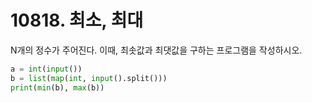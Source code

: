 # 10818. 최소, 최대 

N개의 정수가 주어진다. 이때, 최솟값과 최댓값을 구하는 프로그램을 작성하시오.

```python
a = int(input())
b = list(map(int, input().split()))
print(min(b), max(b))
```